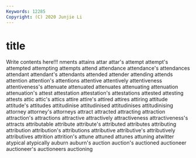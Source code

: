 ```yaml
---
Keywords: 12285
Copyright: (C) 2020 Junjie Li
---
```


# title

Write contents here!!!
nments
attains 
attar 
attar's 
attempt 
attempt's 
attempted 
attempting 
attempts 
attend 
attendance
attendance's 
attendances 
attendant 
attendant's 
attendants 
attended 
attender 
attending 
attends 
attention
attention's 
attentions 
attentive 
attentively 
attentiveness 
attentiveness's 
attenuate 
attenuated 
attenuates 
attenuating
attenuation 
attenuation's 
attest 
attestation 
attestation's 
attestations 
attested 
attesting 
attests 
attic
attic's 
attics 
attire 
attire's 
attired 
attires 
attiring 
attitude 
attitude's 
attitudes
attitudinise 
attitudinised 
attitudinises 
attitudinising 
attorney 
attorney's 
attorneys 
attract 
attracted 
attracting
attraction 
attraction's 
attractions 
attractive 
attractively 
attractiveness 
attractiveness's 
attracts 
attributable 
attribute
attribute's 
attributed 
attributes 
attributing 
attribution 
attribution's 
attributions 
attributive 
attributive's 
attributively
attributives 
attrition 
attrition's 
attune 
attuned 
attunes 
attuning 
atwitter 
atypical 
atypically
auburn 
auburn's 
auction 
auction's 
auctioned 
auctioneer 
auctioneer's 
auctioneers 
auctioning 
